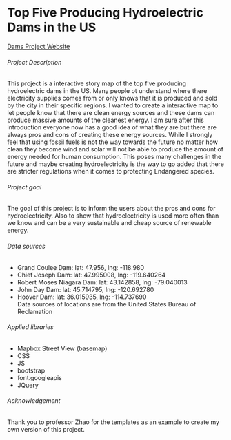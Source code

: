 <h1> Top Five Producing Hydroelectric Dams in the US </h1>
<a href="https://alexz1.github.io/FinalProject/fivedams.html">Dams Project Website</a>


<h6>Project Description</h6>
<p>This project is a interactive story map of the top five producing hydroelectric
dams in the US. Many people ot understand where there electricity supplies comes
from or only knows that it is produced and sold by the city in their specific
regions. I wanted to create a interactive map to let people know that there
are clean energy sources and these dams can produce massive amounts of the
cleanest energy. I am sure after this introduction everyone now has a good idea
of what they are but there are always pros and cons of creating these energy
sources. While I strongly feel that using fossil fuels is not the way towards
the future no matter how clean they become wind and solar will not be able to
produce the amount of energy needed for human consumption. This poses many
challenges in the future and maybe creating hydroelectricity is the way to go
added that there are stricter regulations when it comes to protecting Endangered
species.
</p>


<h6>Project goal</h6>
The goal of this project is to inform the users about the pros and cons for
hydroelectricity. Also to show that hydroelectricity is used more often than we
know and can be a very sustainable and cheap source of renewable energy.



<h6>Data sources</h6>
<ul>
  <li>Grand Coulee Dam: lat: 47.956, lng: -118.980</li>
  <li>Chief Joseph Dam: lat: 47.995008, lng: -119.640264</li>
  <li>Robert Moses Niagara Dam: lat: 43.142858, lng: -79.040013</li>
  <li>John Day Dam: lat: 45.714795, lng: -120.692780</li>
  <li>Hoover Dam: lat: 36.015935, lng: -114.737690</li>
  Data sources of locations are from the United States Bureau of Reclamation
</ul>

<h6>Applied libraries</h6>
<ul>
  <li>Mapbox Street View (basemap)</li>
  <li>CSS</li>
  <li>JS</li>
  <li>bootstrap</li>
  <li>font.googleapis</li>
  <li>JQuery</li>
</ul>

<h6>Acknowledgement</h6>
<p>Thank you to professor Zhao for the templates as an example to
create my own version of this project.
</p>
